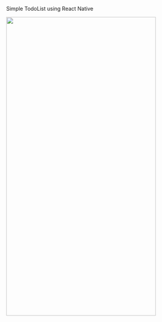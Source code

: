 Simple TodoList using React Native





<img src="https://user-images.githubusercontent.com/87796455/167680712-6667a425-68ef-4c36-bede-b43b22b511e1.PNG" width="400" height="800" />






